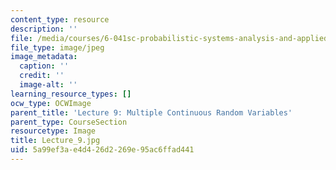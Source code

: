 ```yaml
---
content_type: resource
description: ''
file: /media/courses/6-041sc-probabilistic-systems-analysis-and-applied-probability-fall-2013/5a99ef3ae4d426d2269e95ac6ffad441_Lecture_9.jpg
file_type: image/jpeg
image_metadata:
  caption: ''
  credit: ''
  image-alt: ''
learning_resource_types: []
ocw_type: OCWImage
parent_title: 'Lecture 9: Multiple Continuous Random Variables'
parent_type: CourseSection
resourcetype: Image
title: Lecture_9.jpg
uid: 5a99ef3a-e4d4-26d2-269e-95ac6ffad441
---
```

